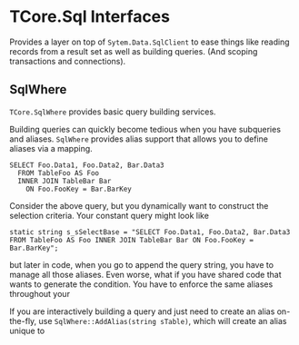 # TCore.Sql Interfaces
Provides a layer on top of `Sytem.Data.SqlClient` to ease things like reading records from a result set as well as building queries. (And scoping transactions and connections).
## SqlWhere
`TCore.SqlWhere` provides basic query building services.

Building queries can quickly become tedious when you have subqueries and aliases. `SqlWhere` provides alias support that allows you to define aliases via a mapping.
```
SELECT Foo.Data1, Foo.Data2, Bar.Data3
  FROM TableFoo AS Foo
  INNER JOIN TableBar Bar
    ON Foo.FooKey = Bar.BarKey
```
Consider the above query, but you dynamically want to construct the selection criteria. Your constant query might look like
```
static string s_sSelectBase = "SELECT Foo.Data1, Foo.Data2, Bar.Data3 FROM TableFoo AS Foo INNER JOIN TableBar Bar ON Foo.FooKey = Bar.BarKey";
```
but later in code, when you go to append the query string, you have to manage all those aliases. Even worse, what if you have shared code that wants to generate the condition. You have to enforce the same aliases throughout your 


If you are interactively building a query and just need to create an alias on-the-fly, use `SqlWhere::AddAlias(string sTable)`, which will create an alias unique to 

<!--stackedit_data:
eyJoaXN0b3J5IjpbMjA2MDczMjE1MywtMTQ4MjAyNjU4NV19
-->